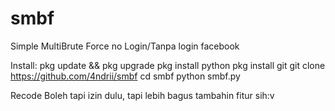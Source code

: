 # smbf
Simple MultiBrute Force no Login/Tanpa login facebook

Install:
pkg update && pkg upgrade
pkg install python
pkg install git
git clone https://github.com/4ndrii/smbf
cd smbf
python smbf.py


Recode Boleh tapi izin dulu, tapi lebih bagus tambahin fitur sih:v
